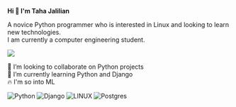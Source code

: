 <b>Hi 👋 I'm Taha Jalilian</b>

<p>
  A novice Python programmer who is interested in Linux and looking to learn new technologies.<br>
  I am currently a computer engineering student.
</p>

<img src="https://img.icons8.com/clouds/100/null/python.png"/>

🤝 I’m looking to collaborate on Python projects<br>🌱 I’m currently learning Python and Django<br>🔥 I'm so into ML<br>


![Python](https://img.shields.io/badge/python-3670A0?style=for-the-badge&logo=python&logoColor=ffdd54) ![Django](https://img.shields.io/badge/django-%23092E20.svg?style=for-the-badge&logo=django&logoColor=white) ![LINUX](https://img.shields.io/badge/Linux-FCC624?style=for-the-badge&logo=linux&logoColor=black) ![Postgres](https://img.shields.io/badge/postgres-%23316192.svg?style=for-the-badge&logo=postgresql&logoColor=white)
